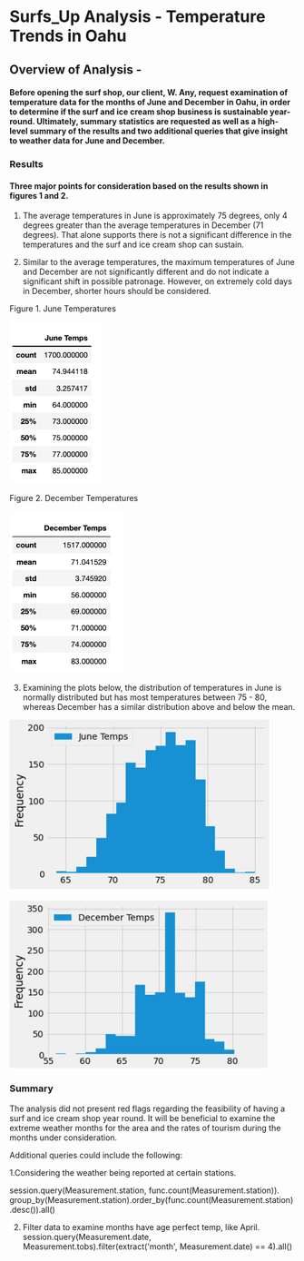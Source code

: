 # Surfs_Up Analysis - Temperature Trends in Oahu

## Overview of Analysis - 

#### Before opening the surf shop, our client, W. Any, request examination of  temperature data for the months of June and December in Oahu, in order to determine if the surf and ice cream shop business is sustainable year-round. Ultimately, summary statistics are requested as well as a high-level summary of the results and two additional queries that give insight to weather data for June and December.

### Results

#### Three major points for consideration based on the results shown in figures 1 and 2.  

1. The average temperatures in June is approximately 75 degrees, only 4 degrees greater than the average temperatures in December (71 degrees). That alone supports there is not a significant difference in the temperatures and the surf and ice cream shop can sustain. 

2. Similar to the average temperatures, the maximum temperatures of June and December are not significantly different and do not indicate a significant shift in possible patronage. However, on extremely cold days in December, shorter hours should be considered. 


Figure 1. June Temperatures

![June_Temps](Resources/June_Temps.png)


Figure 2. December Temperatures

![Dec_Temps](Resources/Dec_Temps.png)


3. Examining the plots below, the distribution of temperatures in June is normally distributed but has most temperatures between 75 - 80, whereas December has a similar distribution above and below the mean. 


![June_Distribution](Resources/June_Distribution.png)

![Dec_Distribution](Resources/Dec_Distribution.png)


### Summary 

The analysis did not present red flags regarding the feasibility of having a surf and ice cream shop  year round. It will be beneficial to examine the extreme weather months for the area and the rates of tourism during the months under consideration. 

Additional queries could include the following: 


1.Considering the weather being reported at certain stations. 

session.query(Measurement.station, func.count(Measurement.station)).\
group_by(Measurement.station).order_by(func.count(Measurement.station).desc()).all()

2. Filter data to examine months have age perfect temp, like April.
session.query(Measurement.date, Measurement.tobs).filter(extract('month', Measurement.date) == 4).all()
